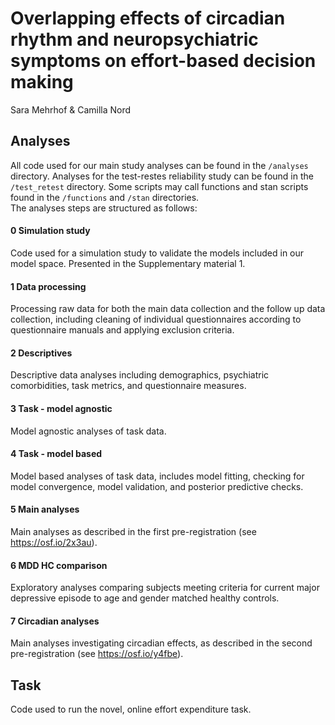 # **Overlapping effects of circadian rhythm and neuropsychiatric symptoms on effort-based decision making**

Sara Mehrhof & Camilla Nord

## Analyses

All code used for our main study analyses can be found in the `/analyses` directory. Analyses for the test-restes reliability study can be found in the `/test_retest` directory. Some scripts may call functions and stan scripts found in the `/functions` and `/stan` directories.  
The analyses steps are structured as follows:

#### 0 Simulation study

Code used for a simulation study to validate the models included in our model space. Presented in the Supplementary material 1. 

#### 1 Data processing

Processing raw data for both the main data collection and the follow up data collection, including cleaning of individual questionnaires according to questionnaire manuals and applying exclusion criteria. 

#### 2 Descriptives

Descriptive data analyses including demographics, psychiatric comorbidities, task metrics, and questionnaire measures. 

#### 3 Task - model agnostic

Model agnostic analyses of task data. 

#### 4 Task - model based

Model based analyses of task data, includes model fitting, checking for model convergence, model validation, and posterior predictive checks.

#### 5 Main analyses

Main analyses as described in the first pre-registration (see https://osf.io/2x3au). 

#### 6 MDD HC comparison

Exploratory analyses comparing subjects meeting criteria for current major depressive episode to age and gender matched healthy controls. 

#### 7 Circadian analyses 

Main analyses investigating circadian effects, as described in the second pre-registration (see https://osf.io/y4fbe).


## Task

Code used to run the novel, online effort expenditure task. 







